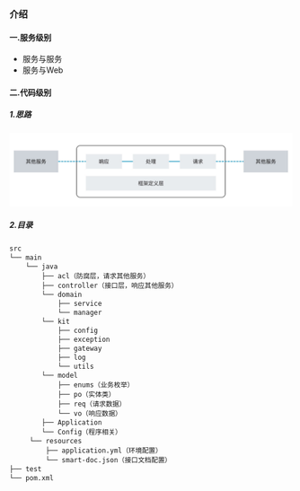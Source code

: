 ### 介绍
#### 一.服务级别
* 服务与服务
* 服务与Web


#### 二.代码级别
##### 1.思路
![](../img/dir_model.jpg ':size=706x181')


##### 2.目录

```text
src
└── main
    └── java
        ├── acl（防腐层，请求其他服务）
        ├── controller（接口层，响应其他服务）
        └── domain
            ├── service
            └── manager
        └── kit
            ├── config
            ├── exception
            ├── gateway
            ├── log
            └── utils
        └── model
            ├── enums（业务枚举）
            ├── po（实体类）
            ├── req（请求数据）
            └── vo（响应数据） 
        ├── Application
        └── Config（程序相关）
     └── resources
         ├── application.yml（环境配置）
         └── smart-doc.json（接口文档配置）
├── test
└── pom.xml
```



